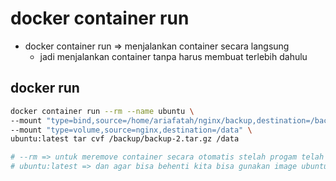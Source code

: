 # docker container run
- docker container run =>  menjalankan container secara langsung
  - jadi menjalankan container tanpa harus membuat terlebih dahulu

## docker run
```bash
docker container run --rm --name ubuntu \
--mount "type=bind,source=/home/ariafatah/nginx/backup,destination=/backup" \
--mount "type=volume,source=nginx,destination=/data" \
ubuntu:latest tar cvf /backup/backup-2.tar.gz /data

# --rm => untuk meremove container secara otomatis stelah progam telah selesai digunakan
# ubuntu:latest => dan agar bisa behenti kita bisa gunakan image ubuntu
```
